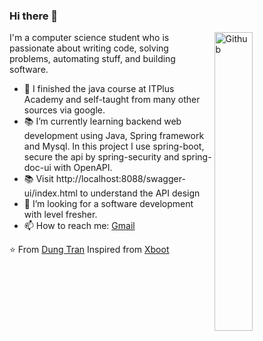 ### Hi there 👋

<img width="35%" align="right" alt="Github" src="https://user-images.githubusercontent.com/48678280/88862734-4903af80-d201-11ea-968b-9c939d88a37c.gif" />

I'm a computer science student who is passionate about writing code, solving problems, automating stuff, and building software.

- 🔭 I finished the java course at ITPlus Academy and self-taught from many other sources via google.
- 📚 I’m currently learning  backend web development using Java, Spring framework and Mysql. In this project I use spring-boot, secure the api by spring-security and spring-doc-ui with OpenAPI.
- 📚 Visit http://localhost:8088/swagger-ui/index.html to understand the API design
- 👯 I’m looking for a software development with level fresher.
- 📫 How to reach me: [Gmail](mailto:dung.hsdtnt@gmail.com)

⭐️ From [Dung Tran](https://github.com/devlin-conal)
Inspired from [Xboot](https://github.com/Exrick/xboot)
